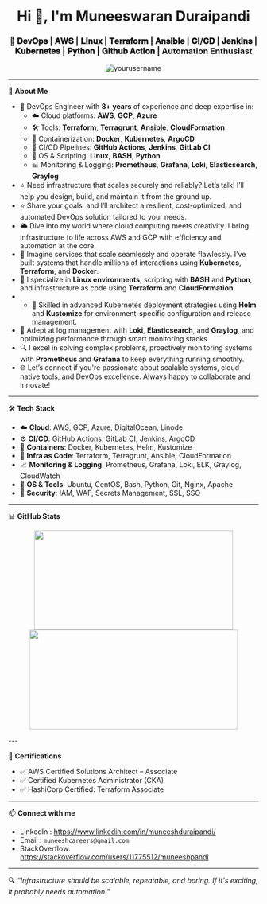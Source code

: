 <h1 align="center">Hi 👋, I'm Muneeswaran Duraipandi</h1>
<h3 align="center">🚀 𝐃𝐞𝐯𝐎𝐩𝐬 | 𝐀𝐖𝐒 | 𝐋𝐢𝐧𝐮𝐱 | 𝐓𝐞𝐫𝐫𝐚𝐟𝐨𝐫𝐦 | 𝐀𝐧𝐬𝐢𝐛𝐥𝐞 | 𝐂𝐈/𝐂𝐃 | 𝐉𝐞𝐧𝐤𝐢𝐧𝐬 | 𝐊𝐮𝐛𝐞𝐫𝐧𝐞𝐭𝐞𝐬 | 𝐏𝐲𝐭𝐡𝐨𝐧 | 𝐆𝐢𝐭𝐡𝐮𝐛 𝐀𝐜𝐭𝐢𝐨𝐧 | Automation Enthusiast</h3>

<p align="center">
  <img src="https://komarev.com/ghpvc/?username=yourusername&label=Profile%20views&color=0e75b6&style=flat" alt="yourusername" />
</p>

---

🔧 **About Me**
- 🔭 DevOps Engineer with **8+ years** of experience and deep expertise in:
    - ☁️ Cloud platforms: **AWS**, **GCP**, **Azure**
    - 🛠️ Tools: **Terraform**, **Terragrunt**, **Ansible**, **CloudFormation**
    - 🐳 Containerization: **Docker**, **Kubernetes**, **ArgoCD**
    - 🔄 CI/CD Pipelines: **GitHub Actions**, **Jenkins**, **GitLab CI**
    - 🐧 OS & Scripting: **Linux**, **BASH**, **Python**
    - 📊 Monitoring & Logging: **Prometheus**, **Grafana**, **Loki**, **Elasticsearch**, **Graylog**
- ⭐️ Need infrastructure that scales securely and reliably? Let’s talk! I’ll help you design, build, and maintain it from the ground up.
- ⭐️ Share your goals, and I’ll architect a resilient, cost-optimized, and automated DevOps solution tailored to your needs.
- 🌥️ Dive into my world where cloud computing meets creativity. I bring infrastructure to life across AWS and GCP with efficiency and automation at the core.
- 🚀 Imagine services that scale seamlessly and operate flawlessly. I’ve built systems that handle millions of interactions using **Kubernetes**, **Terraform**, and **Docker**.
- 🔧 I specialize in **Linux environments**, scripting with **BASH** and **Python**, and infrastructure as code using **Terraform** and **CloudFormation**.
- - 🔧 Skilled in advanced Kubernetes deployment strategies using **Helm** and **Kustomize** for environment-specific configuration and release management.
- 🧠 Adept at log management with **Loki**, **Elasticsearch**, and **Graylog**, and optimizing performance through smart monitoring stacks.
- 🔍 I excel in solving complex problems, proactively monitoring systems with **Prometheus** and **Grafana** to keep everything running smoothly.
- 🌐 Let’s connect if you're passionate about scalable systems, cloud-native tools, and DevOps excellence. Always happy to collaborate and innovate!

---

🛠️ **Tech Stack**

- ☁️ **Cloud**: AWS, GCP, Azure, DigitalOcean, Linode
- ⚙️ **CI/CD**: GitHub Actions, GitLab CI, Jenkins, ArgoCD
- 🐳 **Containers**: Docker, Kubernetes, Helm, Kustomize
- 💾 **Infra as Code**: Terraform, Terragrunt, Ansible, CloudFormation
- 📈 **Monitoring & Logging**: Prometheus, Grafana, Loki, ELK, Graylog, CloudWatch
- 🐧 **OS & Tools**: Ubuntu, CentOS, Bash, Python, Git, Nginx, Apache
- 🔐 **Security**: IAM, WAF, Secrets Management, SSL, SSO

---

📊 **GitHub Stats**

<p align="center">
  <img src="https://github-readme-stats.vercel.app/api?username=yourusername&show_icons=true&theme=radical" width="400px" height="200px" />
  <img src="https://github-readme-streak-stats.herokuapp.com/?user=yourusername&theme=radical" width="420px" height="200px" />
</p>
---

🚀 **Certifications**
- ✅ AWS Certified Solutions Architect – Associate
- ✅ Certified Kubernetes Administrator (CKA)
- ✅ HashiCorp Certified: Terraform Associate

---

📫 **Connect with me**

* LinkedIn : https://www.linkedin.com/in/muneeshduraipandi/
* Email : `muneeshcareers@gmail.com`
* StackOverflow: https://stackoverflow.com/users/11775512/muneeshpandi

---

🔍 *“Infrastructure should be scalable, repeatable, and boring. If it's exciting, it probably needs automation.”*
